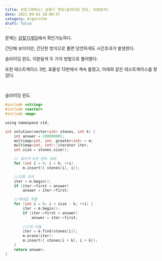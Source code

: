 ```yaml
---
title: 프로그래머스) 길찾기 게임(슬라이딩 윈도, 이분탐색)
date: 2021-09-01 18:08:57
category: Algorithm
draft: false
---
```


문제는 [길찾기게임](https://programmers.co.kr/learn/courses/30/lessons/42892)에서 확인가능하다.

간단해 보이지만, 간단한 방식으로 풀면 당연하게도 시간초과가 발생한다.

슬라이딩 윈도, 이분탐색 두 가지 방법으로 풀어봤다.

또한 테스트케이스 3번, 효율성 13번에서 계속 틀렸고, 아래와 같은 테스트케이스를 찾았다.

<br/>

슬라이딩 윈도

```c
#include <string>
#include <vector>
#include <map>

using namespace std;

int solution(vector<int> stones, int k) {
	int answer = 200000001;
	multimap<int, int, greater<int> > m;
	multimap<int, int>::iterator iter;
	int size = stones.size();

	// 길이가 k인 윈도 생성
	for (int i = 0; i < k; ++i)
		m.insert({ stones[i], i});

	//초항 처리
	iter = m.begin();
	if (iter->first < answer)
		answer = iter->first;

	//최대값 추출
	for (int i = 0; i < size - k; ++i) {
		iter = m.begin();
		if (iter->first < answer)
			answer = iter->first;
		
		//1씩 이동
		iter = m.find(stones[i]);
		m.erase(iter);
		m.insert({ stones[i + k], i + k});
	}
	return answer;
}
```

